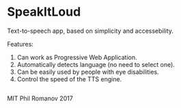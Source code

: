 # SpeakItLoud
Text-to-speech app, based on simplicity and accessebility.

Features:
1. Can work as Progressive Web Application.
2. Automatically detects language (no need to select one).
3. Can be easily used by people with eye disabilities.
4. Control the speed of the TTS engine.

<img href='https://thumbs.gfycat.com/WhiteFalseLeopard-size_restricted.gif' />

MIT Phil Romanov 2017